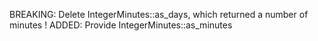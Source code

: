 BREAKING: Delete IntegerMinutes::as_days, which returned a number of minutes !
ADDED: Provide IntegerMinutes::as_minutes
